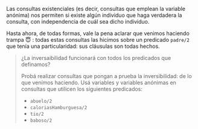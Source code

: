 Las consultas existenciales (es decir, consultas que emplean la variable anónima) nos permiten si existe algún individuo que haga verdadera la consulta, con independencia de cuál sea dicho individuo. 

Hasta ahora, de todas formas, vale la pena aclarar que venimos haciendo trampa :innocent: : todas estas consultas las hicimos sobre un predicado `padre/2` que tenía una particularidad: sus cláusulas son todas hechos. 

> ¿La inversaibilidad funcionará con todos los predicados que definamos?
>
> Probá realizar consultas que pongan a prueba la inversibilidad: de lo que venímos haciendo. Usá variables y variables anónimas en consultas que utilicen los siguientes predicados: 
> 
> * `abuelo/2`
> * `caloriasHamburguesa/2`
> * `tio/2`
> * `baboso/2`